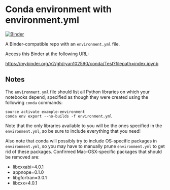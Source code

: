 # Conda environment with environment.yml

[![Binder](http://mybinder.org/badge_logo.svg)](http://beta.mybinder.org/v2/gh/binder-examples/conda_environment/v1.0?filepath=index.ipynb)

A Binder-compatible repo with an `environment.yml` file.

Access this Binder at the following URL:

https://mybinder.org/v2/gh/ryan102590/conda/Test?filepath=index.ipynb

## Notes
The `environment.yml` file should list all Python libraries on which your notebooks
depend, specified as though they were created using the following `conda` commands:

```
source activate example-environment
conda env export --no-builds -f environment.yml
```

Note that the only libraries available to you will be the ones specified in
the `environment.yml`, so be sure to include everything that you need! 

Also note that conda will possibly try to include OS-specific packages in `environment.yml`, so you
may have to manually prune `environment.yml` to get rid of these packages. Confirmed Mac-OSX-specific
packages that should be removed are:

* libcxxabi=4.0.1
* appnope=0.1.0
* libgfortran=3.0.1
* libcxx=4.0.1
